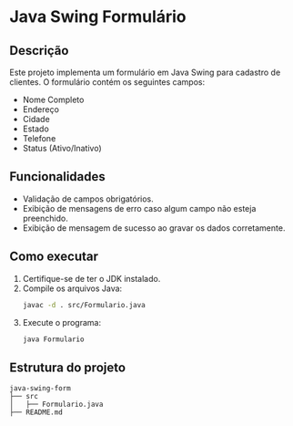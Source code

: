 # Java Swing Formulário

## Descrição

Este projeto implementa um formulário em Java Swing para cadastro de clientes. O formulário contém os seguintes campos:

- Nome Completo
- Endereço
- Cidade
- Estado
- Telefone
- Status (Ativo/Inativo)

## Funcionalidades

- Validação de campos obrigatórios.
- Exibição de mensagens de erro caso algum campo não esteja preenchido.
- Exibição de mensagem de sucesso ao gravar os dados corretamente.

## Como executar

1. Certifique-se de ter o JDK instalado.
2. Compile os arquivos Java:
   ```bash
   javac -d . src/Formulario.java
   ```
3. Execute o programa:
   ```bash
   java Formulario
   ```

## Estrutura do projeto

```
java-swing-form
├── src
│   ├── Formulario.java
├── README.md
```
